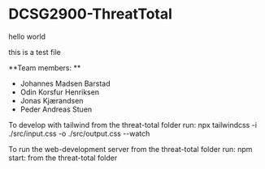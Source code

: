 # DCSG2900-ThreatTotal


hello world

this is a test file

**Team members: **

* Johannes Madsen Barstad
* Odin Korsfur Henriksen
* Jonas Kjærandsen
* Peder Andreas Stuen

To develop with tailwind from the threat-total folder run:
npx tailwindcss -i ./src/input.css -o ./src/output.css --watch

To run the web-development server from the threat-total folder run:
npm start:
from the threat-total folder
